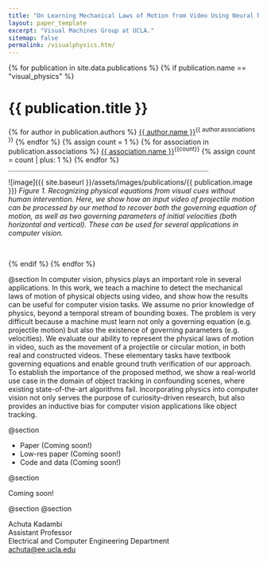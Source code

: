 ```yaml
---
title: "On Learning Mechanical Laws of Motion from Video Using Neural Networks"
layout: paper_template
excerpt: "Visual Machines Group at UCLA."
sitemap: false
permalink: /visualphysics.htm/
---
```


{% for publication in site.data.publications %}
{% if publication.name == "visual_physics" %}

# {{ publication.title }}
{% for author in publication.authors %} [{{ author.name }}]({{author.link}})<sup>{{ author.associations }}</sup>
{% endfor %}
{% assign count = 1 %}
{% for association in publication.associations %} [{{ association.name }}]({{association.link}})<sup>{{count}}</sup> {% assign count = count | plus: 1 %}
{% endfor %}

<hr class="center" style="width: 80%; color: grey; height: 0.2px; background-color:grey;"/>

![image]({{ site.baseurl }}/assets/images/publications/{{ publication.image }})
*Figure 1. Recognizing physical equations from visual cues without human intervention. Here, we show how an input video of projectile motion can be processed by our method to recover both the governing equation of motion, as well as two governing parameters of initial velocities (both horizontal and vertical). These can be used for several applications in computer vision.*
<!--
*Figure 1. An overview of the Visual Physics philosophy. Multiple videos describing a physics task are used as input to our proposed algorithm. The method is able to discover both governing parameters (such as initial velocities) and the governing equations (kinematic equations in the above case).*
-->
<br>

{% endif %}
{% endfor %}

<!--

  1 Abstract
  2 Files
  3 Citations
  4 Press
  5 Contact
  6 FAQ
  7 Media

-->

@section
In computer vision, physics plays an important role in several applications. In this work, we teach a machine to detect the mechanical laws of motion of physical objects using video, and show how the results can be useful for computer vision tasks. We assume no prior knowledge of physics, beyond a temporal stream of bounding boxes. The problem is very difficult because a machine must learn not only a governing equation (e.g. projectile motion) but also the existence of governing parameters (e.g. velocities). We evaluate our ability to represent the physical laws of motion in video, such as the movement of a projectile or circular motion, in both real and constructed videos. These elementary tasks have textbook governing equations and enable ground truth verification of our approach. To establish the importance of the proposed method, we show a real-world use case in the domain of object tracking in confounding scenes, where existing state-of-the-art algorithms fail. Incorporating physics into computer vision not only serves the purpose of curiosity-driven research, but also provides an inductive bias for computer vision applications like object tracking.

<!--
In this paper, we teach a machine to discover the laws of physics from video streams. We assume no prior knowledge of physics, beyond a temporal stream of bounding boxes. The problem is very difficult because a machine must learn not only a governing equation (e.g. projectile motion) but also the existence of governing parameters (e.g. velocities). We evaluate our ability to discover physical laws on videos of elementary physical phenomena, such as projectile motion or circular motion. These elementary tasks have textbook governing equations and enable ground truth verification of our approach.
-->

@section
- Paper (Coming soon!) <!-- ([PDF](https://arxiv.org/pdf/1911.11893.pdf)) -->
- Low-res paper (Coming soon!)
- Code and data (Coming soon!)

@section

Coming soon!

<!--@section
@article{chari2019visual, \
  &nbsp; title={Visual Physics: Discovering Physical Laws from Videos}, \
  &nbsp; author={Chari, Pradyumna and Talegaonkar, Chinmay and Ba, Yunhao and Kadambi, Achuta}, \
  &nbsp; journal={arXiv preprint arXiv:1911.11893}, \
  &nbsp; year={2019} \
}-->

@section
@section

Achuta Kadambi<br>
Assistant Professor<br>
Electrical and Computer Engineering Department<br>
achuta@ee.ucla.edu

<!--@section
**What is the philosophy behind Visual Physics?**
Through history, major physical discoveries have followed a principled sequence: visual observations, inference and conclusions. The apocryphal story of Newton and the falling apple, in relation to the discovery of gravity, perfectly epitomizes this notion. Through our work on 'Visual Physics', we look to make a first attempt at bringing this framework and notion of discovery to the domain of machines.

**What are the technical contributions as part of Visual Physics?** \
We propose an AI-driven pipeline capable of identifying governing physical parameters and equations, from videos of motion-dependent physics phenomena. We show promising results for both synthetic and real videos, where human interpretable equations are obtained as the end output.

**What is the significance of this work as part of the larger domain of AI for discovery and physics?** \
We see this work as a precursor to sustained research towards discovery of increasingly complex, and eventually unknown, physical phenomena from videos. If successful, the use cases for such capabilities are wide ranging: from better understanding astronomical interactions to delving deeper into the behavior of cancers and physiological phenomena.

**How does Visual Physics compare with existing art?** \
Most existing works address one part of the visual physics pipeline: [Iten18] addresses the discovery of governing physical parameters from measured physical data, while a large amount of prior work on genetic programming and symbolic regression addresses the notion of discovering governing equations from appropriate data. On the other hand, [Huang18] addresses the visual physics pipeline; however, the physics phenomena that may be addressed by them is limited since their proposed method is unable to discover governing parameters. To the best of our knowledge, our proposed method is the first to address the entire discovery pipeline without any prior information about the physics phenomenon under consideration.-->
